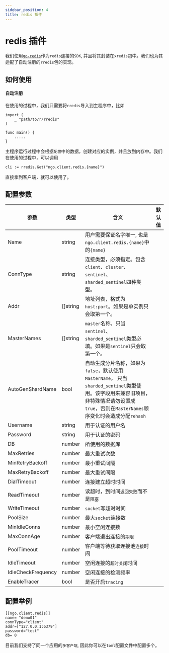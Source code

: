 ```yaml
---
sidebar_position: 4
title: redis 插件
---
```


# redis 插件
我们使用[`go-redis`](https://github.com/go-redis/redis)作为`redis`连接的`SDK`, 并且将其封装在`xredis`包中。我们也为其适配了自动注册的`rredis`包的实现。

## 如何使用
#### 自动注册
在使用的过程中，我们只需要将`rredis`导入到主程序中，比如
```
import (
    _ "path/to/r/rredis"
)

func main() {
    .....
}
```
主程序运行过程中会根据`配置`中的数据，创建对应的实例，并且放到内存中。我们在使用的过程中，可以调用
```
cli := rredis.Get("ngo.client.redis.{name}")
```
直接拿到客户端，就可以使用了。

## 配置参数
|参数|类型|含义|默认值|
|----|----|----|----|
|Name|string|用户需要保证名字唯一, 也是`ngo.client.redis.{name}`中的`{name}`||
|ConnType|string|连接类型，必须指定。包含`client`、`cluster`、`sentinel`、`sharded_sentinel`四种类型。||
|Addr|[]string|地址列表，格式为`host:port`。如果是单实例只会取第一个。||
|MasterNames|[]string|`master`名称，只当`sentinel`、`sharded_sentinel`类型必填。如果是`sentinel`只会取第一个。||
|AutoGenShardName|bool|自动生成分片名称，如果为`false`，默认使用`MasterName`， 只当`sharded_sentinel`类型使用。该字段用来兼容旧项目，非特殊情况请勿设置成`true`，否则在`MasterNames`顺序变化时会造成分配`rehash`||
|Username|string|用于认证的用户名||
|Password|string|用于认证的密码||
|DB|number|所使用的数据库||
|MaxRetries|number|最大重试次数||
|MinRetryBackoff|number|最小重试间隔||
|MaxRetryBackoff|number|最大重试间隔||
|DialTimeout|number|连接建立超时时间||
|ReadTimeout|number|读超时，到时间`返回失败`而不是`阻塞`||
|WriteTimeout|number|`socket`写超时时间||
|PoolSize|number|最大`socket`连接数||
|MinIdleConns|number|最小空闲连接数||
|MaxConnAge|number|客户端退出连接的`期限`||
|PoolTimeout|number|客户端等待获取连接池`连接`时间||
|IdleTimeout|number|空闲连接的`超时关闭`时间||
|IdleCheckFrequency|number|空闲连接的检测频率||
|EnableTracer|bool|是否开启`tracing`||

## 配置举例
```
[[ngo.client.redis]]
name= "demo01"
connType="client"
addr=["127.0.0.1:6379"]
password="test"
db= 0
```
目前我们支持了同一个应用的`多客户端`, 因此你可以在`toml`配置文件中配置多个。